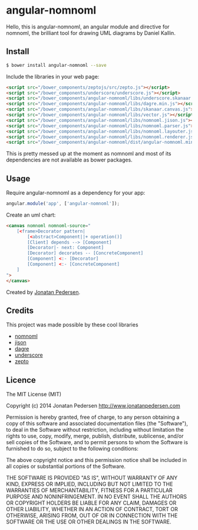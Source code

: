 angular-nomnoml
=======
Hello, this is angular-nomnoml, an angular module and directive for nomnoml, the brilliant tool for drawing UML diagrams by Daniel Kallin.

## Install

```bash
$ bower install angular-nomnoml --save
```

Include the libraries in your web page:

```html
<script src="/bower_components/zeptojs/src/zepto.js"></script>
<script src="/bower_components/underscore/underscore.js"></script>
<script src="/bower_components/angular-nomnoml/libs/underscore.skanaar.js"></script>
<script src="/bower_components/angular-nomnoml/libs/dagre.min.js"></script>
<script src="/bower_components/angular-nomnoml/libs/skanaar.canvas.js"></script>
<script src="/bower_components/angular-nomnoml/libs/vector.js"></script>
<script src="/bower_components/angular-nomnoml/libs/nomnoml.jison.js"></script>
<script src="/bower_components/angular-nomnoml/libs/nomnoml.parser.js"></script>
<script src="/bower_components/angular-nomnoml/libs/nomnoml.layouter.js"></script>
<script src="/bower_components/angular-nomnoml/libs/nomnoml.renderer.js"></script>
<script src="/bower_components/angular-nomnoml/dist/angular-nomnoml.min.js"></script>
```

This is pretty messed up at the moment as nomnoml and most of its dependencies are not available as bower packages.

## Usage

Require angular-nomnoml as a dependency for your app:

```javascript
angular.module('app', ['angular-nomnoml']);
```

Create an uml chart:
```html
<canvas nomnoml nomnoml-source="
	[<frame>Decorator pattern|
		[<abstract>Component||+ operation()]
		[Client] depends --> [Component]
		[Decorator|- next: Component]
		[Decorator] decorates -- [ConcreteComponent]
		[Component] <:- [Decorator]
		[Component] <:- [ConcreteComponent]
	]
">
</canvas>
```

Created by <a href="http://www.jonatanpedersen.com">Jonatan Pedersen</a>.</p>

## Credits
This project was made possible by these cool libraries

- [nomnoml](https://github.com/skanaar/nomnoml/)
- [jison](http://zaach.github.io/jison/)
- [dagre](https://github.com/cpettitt/dagre)
- [underscore](http://underscorejs.org)
- [zepto](http://zeptojs.com/)

## Licence
The MIT License (MIT)

Copyright (c) 2014 Jonatan Pedersen http://www.jonatanpedersen.com

Permission is hereby granted, free of charge, to any person obtaining a copy
of this software and associated documentation files (the "Software"), to deal
in the Software without restriction, including without limitation the rights
to use, copy, modify, merge, publish, distribute, sublicense, and/or sell
copies of the Software, and to permit persons to whom the Software is
furnished to do so, subject to the following conditions:

The above copyright notice and this permission notice shall be included in
all copies or substantial portions of the Software.

THE SOFTWARE IS PROVIDED "AS IS", WITHOUT WARRANTY OF ANY KIND, EXPRESS OR
IMPLIED, INCLUDING BUT NOT LIMITED TO THE WARRANTIES OF MERCHANTABILITY,
FITNESS FOR A PARTICULAR PURPOSE AND NONINFRINGEMENT. IN NO EVENT SHALL THE
AUTHORS OR COPYRIGHT HOLDERS BE LIABLE FOR ANY CLAIM, DAMAGES OR OTHER
LIABILITY, WHETHER IN AN ACTION OF CONTRACT, TORT OR OTHERWISE, ARISING FROM,
OUT OF OR IN CONNECTION WITH THE SOFTWARE OR THE USE OR OTHER DEALINGS IN
THE SOFTWARE.
